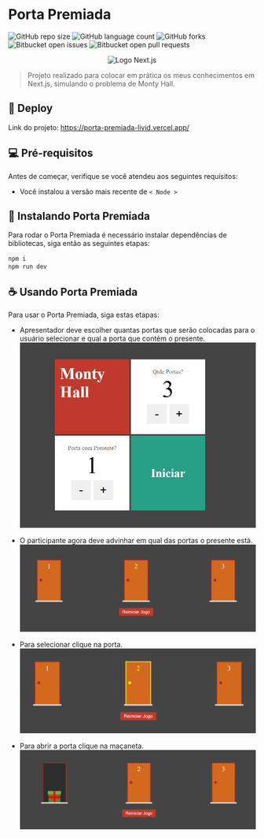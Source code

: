# Porta Premiada

![GitHub repo size](https://img.shields.io/github/repo-size/dauid64/porta_premiada?style=for-the-badge)
![GitHub language count](https://img.shields.io/github/languages/count/dauid64/porta_premiada?style=for-the-badge)
![GitHub forks](https://img.shields.io/github/forks/dauid64/porta_premiada?style=for-the-badge)
![Bitbucket open issues](https://img.shields.io/bitbucket/issues/dauid64/porta_premiada?style=for-the-badge)
![Bitbucket open pull requests](https://img.shields.io/bitbucket/pr-raw/dauid64/porta_premiada?style=for-the-badge)

<p align="center">
    <img src="https://github.com/dauid64/porta_premiada/assets/94979678/f216fb7a-589c-405a-9c72-2bde1866327c" alt="Logo Next.js">
</p>


> Projeto realizado para colocar em prática os meus conhecimentos em Next.js, simulando o problema de Monty Hall.

## 📍 Deploy

Link do projeto: https://porta-premiada-livid.vercel.app/

## 💻 Pré-requisitos

Antes de começar, verifique se você atendeu aos seguintes requisitos:

- Você instalou a versão mais recente de `< Node >`

## 🚀 Instalando Porta Premiada

Para rodar o Porta Premiada é necessário instalar dependências de bibliotecas, siga então as seguintes etapas:

```
npm i
npm run dev
```

## ☕ Usando Porta Premiada

Para usar o Porta Premiada, siga estas etapas:

- Apresentador deve escolher quantas portas que serão colocadas para o usuário selecionar e qual a porta que contém o presente.
![Página home do Porta Premiada](public/readme/home.png)

- O participante agora deve advinhar em qual das portas o presente está.
![Página do jogo do Porta Premiada](public/readme/jogo.png)

- Para selecionar clique na porta.
![Página do jogo com porta selecionada](public/readme/porta-selecionada.png)

- Para abrir a porta clique na maçaneta.
![Página do jogo com porta aberta](public/readme/porta-aberta.png)